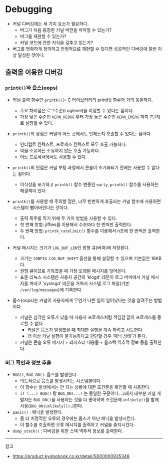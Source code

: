 # Debugging

- 커널 디버깅에는 세 가지 요소가 필요하다. 
  - 버그가 처음 등장한 커널 버전을 파악할 수 있는가?
  - 버그를 재현할 수 있는가?
  - 커널 코드에 관한 지식을 갖추고 있는가?
- 버그를 명확하게 정의하고 안정적으로 재현할 수 있다면 성공적인 디버깅에 절반 이상 달성한 것이다.
​
## 출력을 이용한 디버깅

### `printk()`와 웁스(oops)

- 커널 출력 함수인 `printk()`는 C 라이브러리의 printf() 함수와 거의 동일하다. 
  - 주요 차이점은 로그수준(Loglevel)을 지정할 수 있다는 점이다.
  - 가장 낮은 수준인 `KERN_DEBUG` 부터 가장 높은 수준인 `KERN_EMERG` 까지 7단계로 설정할 수 있다.
  
- `printk()`의 장점은 커널의 어느 곳에서도 언제든지 호출할 수 있다는 점이다. 
  - 인터럽트 컨텍스트, 프로세스 컨텍스트 모두 호출 가능하다.
  - 락을 소유하든 소유하지 않든 호출 가능하다.
  - 어느 프로세서에서도 사용할 수 있다.
  
- `printk()`의 단점은 커널 부팅 과정에서 콘솔이 초기화되기 전에는 사용할 수 없다는 점이다. 
  - 이식성을 포기하고 `printk()` 함수 변종인 `early_printk()` 함수를 사용하는 해결책이 있다.
  
- `printk()`를 사용할 때 주의할 점은, 너무 빈번하게 호출되는 커널 함수에 사용하면 시스템이 뻗어버린다는 것이다. 
  - 출력 폭주를 막기 위해 두 가지 방법을 사용할 수 있다.
  - 첫 번째 방법: jiffies를 이용해서 수초마다 한 번씩만 출력한다.
  - 두 번째 방법: `printk_ratelimit()` 함수를 이용해서 n초에 한 번씩만 출력한다.
  
- 커널 메시지는 크기가 `LOG_BUF_LEN`인 원형 큐(버퍼)에 저장된다. 
  - 크기는 `CONFIG_LOG_BUF_SHIFT` 옵션을 통해 설정할 수 있으며 기본값은 16KB다.
  - 원형 큐이므로 가득찼을 때 가장 오래된 메시지를 덮어쓴다.
  - 표준 리눅스 시스템은 사용자 공간의 ‘klogd’ 데몬이 로그 버퍼에서 커널 메시지를 꺼내고 ‘syslogd’ 데몬을 거쳐서 시스템 로그 파일(기본: `/var/log/messages`)에 기록한다.
  
- 웁스(oops)는 커널이 사용자에게 무언가 나쁜 일이 일어났다는 것을 알려주는 방법이다. 
  - 커널은 심각한 오류가 났을 때 사용자 프로세스처럼 책임감 없이 프로세스를 종료할 수 없다. 
    - 커널은 웁스가 발생했을 때 최대한 실행을 계속 하려고 시도한다.
    - 더 이상 커널 실행이 불가능하다고 판단할 경우 ‘패닉 상태’가 된다.
  - 커널은 콘솔 오류 메시지 + 레지스터 내용물 + 콜스택 역추적 정보 등을 출력한다.

### 버그 확인과 정보 추출

- `BUG()`, `BUG_ON()`: 웁스를 발생한다. 
  - 의도적으로 웁스를 발생시키는 시스템콜이다.
  - 이 함수는 발생해서는 안 되는 상황에 대한 조건문을 확인할 때 사용한다.
  - `if (...) BUG()` 랑 `BUG_ON(...)` 는 동일한 구문이다. 그래서 대부분 커널 개발자는 `BUG_ON()`을 사용하는 것을 더 좋아하며 조건문에 `unlikely()`를 함께 사용(`BUG_ON(unlikely());`)한다.
- `panic()` : 패닉을 발생한다. 
  - 좀 더 치명적인 오류의 경우에는 웁스가 아닌 패닉을 발생시킨다.
  - 이 함수를 호출하면 오류 메시지를 출력하고 커널을 중지시킨다.
- `dump_stack()` : 디버깅을 위한 스택 역추적 정보를 출력한다.

---
참고
- https://product.kyobobook.co.kr/detail/S000000935348